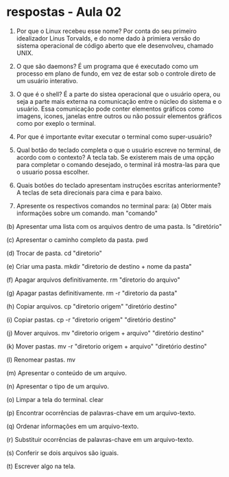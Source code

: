 # respostas - Aula 02

1. Por que o Linux recebeu esse nome?
Por conta do seu primeiro idealizador Linus Torvalds, e do nome dado à primiera versão do sistema operacional de código aberto que ele desenvolveu, chamado UNIX.

2. O que são daemons?
É um programa que é executado como um processo em plano de fundo, em vez de estar sob o controle direto de um usuário interativo.

3. O que é o shell?
É a parte do sistea operacional que o usuário opera, ou seja a parte mais externa na comunicação entre o núcleo do sistema e o usuário. Essa comunicação pode conter elementos gráficos como imagens, icones, janelas entre outros ou não possuir elementos gráficos como por exeplo o terminal.  

4. Por que é importante evitar executar o terminal como super-usuário?

5. Qual botão do teclado completa o que o usuário escreve no terminal, de acordo com o contexto?
A tecla tab. Se existerem mais de uma opção para completar o comando desejado, o terminal irá mostra-las para que o usuario possa escolher.

6. Quais botões do teclado apresentam instruções escritas anteriormente?
A teclas de seta direcionais para cima e para baixo.

7. Apresente os respectivos comandos no terminal para:
 (a) Obter mais informações sobre um comando. man "comando" 
 
 (b) Apresentar uma lista com os arquivos dentro de uma pasta. ls "diretório"
 
 (c) Apresentar o caminho completo da pasta.  pwd
 
 (d) Trocar de pasta.  cd "diretorio"
 
 (e) Criar uma pasta.  mkdir "diretorio de destino + nome da pasta"
 
 (f) Apagar arquivos definitivamente. rm "diretorio do arquivo"
 
 (g) Apagar pastas definitivamente. rm -r "diretorio da pasta"
 
 (h) Copiar arquivos. cp "diretorio origem" "diretório destino" 
 
 (i) Copiar pastas. cp -r "diretorio origem" "diretório destino"
 
  (j) Mover arquivos. mv "diretorio origem + arquivo" "diretório destino"
  
  (k) Mover pastas. mv -r "diretorio origem + arquivo" "diretório destino"
  
  (l) Renomear pastas. mv 
  
  (m) Apresentar o conteúdo de um arquivo.
  
  (n) Apresentar o tipo de um arquivo.
  
  (o) Limpar a tela do terminal.  clear
  
  (p) Encontrar ocorrências de palavras-chave em um arquivo-texto.
 
  (q) Ordenar informações em um arquivo-texto.
  
  (r) Substituir ocorrências de palavras-chave em um arquivo-texto.
  
  (s) Conferir se dois arquivos são iguais.
  
  (t) Escrever algo na tela.
  
